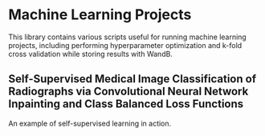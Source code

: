 # Machine Learning Projects
This library contains various scripts useful for running machine learning projects, including performing hyperparameter optimization and k-fold cross validation while storing results with WandB. 

## Self-Supervised Medical Image Classification of Radiographs via Convolutional Neural Network Inpainting and Class Balanced Loss Functions
An example of self-supervised learning in action. 
